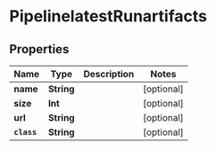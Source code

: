 

# PipelinelatestRunartifacts


## Properties

Name | Type | Description | Notes
------------ | ------------- | ------------- | -------------
**name** | **String** |  |  [optional]
**size** | **Int** |  |  [optional]
**url** | **String** |  |  [optional]
**`class`** | **String** |  |  [optional]



